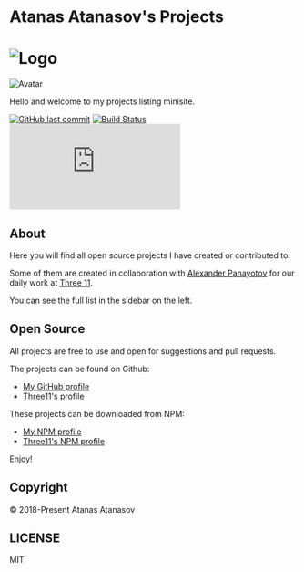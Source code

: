 # Atanas Atanasov's Projects

# ![Logo](https://atanas.info/assets/images/svg/logo.svg)

![Avatar](https://atanas.info/assets/images/temp/atanas.jpg)

Hello and welcome to my projects listing minisite.

[![GitHub last commit](https://img.shields.io/github/last-commit/scriptex/atanas.info-projects.svg)](https://github.com/scriptex/atanas.info-projects/commits/master)
[![Build Status](https://travis-ci.org/scriptex/atanas.info.svg?branch=master)](https://travis-ci.org/scriptex/atanas.info)
[![Analytics](https://ga-beacon.appspot.com/UA-83446952-1/github.com/scriptex/atanas.info-projects/README.md)](https://github.com/scriptex/atanas.info-projects/)

## About

Here you will find all open source projects I have created or contributed to.

Some of them are created in collaboration with [Alexander Panayotov](https://github.com/alpanayotov) for our daily work at [Three 11](https://three-11.com/).

You can see the full list in the sidebar on the left.

## Open Source

All projects are free to use and open for suggestions and pull requests.

The projects can be found on Github:

-   [My GitHub profile](https://github.com/scriptex)
-   [Three11's profile](https://github.com/three11)

These projects can be downloaded from NPM:

-   [My NPM profile](https://www.npmjs.com/~scriptex)
-   [Three11's NPM profile](https://www.npmjs.com/org/three11)

Enjoy!

## Copyright

© 2018-Present Atanas Atanasov

## LICENSE

MIT
